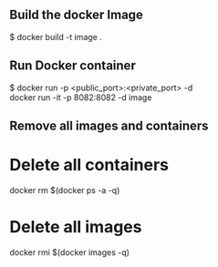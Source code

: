 ## Build the docker Image

$ docker build -t image .

## Run Docker container

$ docker run -p <public_port>:<private_port> -d <image>  
docker run -it -p 8082:8082 -d image

## Remove all images and containers

# Delete all containers
docker rm $(docker ps -a -q)
# Delete all images
docker rmi $(docker images -q)